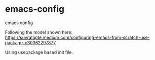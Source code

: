 # emacs-config
emacs config

Following the model shown here: 
https://suvratapte.medium.com/configuring-emacs-from-scratch-use-package-c30382297877

Using usepackage based init file.
